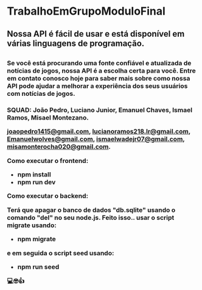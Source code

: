 # TrabalhoEmGrupoModuloFinal

<h2>Nossa API é fácil de usar e está disponível em várias linguagens de programação.<h2/>

<h3>Se você está procurando uma fonte confiável e atualizada de notícias de jogos, nossa API é a escolha certa para você. Entre em contato conosco hoje para saber mais sobre como nossa API pode ajudar a melhorar a experiência dos seus usuários com notícias de jogos.<h3/>

SQUAD: João Pedro, Luciano Junior, Emanuel Chaves, Ismael Ramos, Misael Montezano.

joaopedro1415@gmail.com,
lucianoramos218.lr@gmail.com,
Emanuelwolves@gmail.com,
ismaelwadejr07@gmail.com,
misamonterocha020@gmail.com.

Como executar o frontend:
+ npm install 
+ npm run dev 

Como executar o backend: 

Terá que apagar o banco de dados "db.sqlite" usando o comando "del" no seu node.js.
Feito isso.. usar o script migrate usando:
+ npm migrate 

e em seguida o script seed usando:
+ npm run seed 

💻🤓👍
